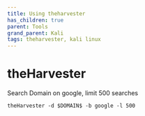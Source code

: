 ```yaml
---
title: Using theharvester
has_children: true
parent: Tools
grand_parent: Kali
tags: theharvester, kali linux
---
```


# theHarvester
Search Domain on google, limit 500 searches
```
theHarvester -d $DOMAIN$ -b google -l 500
```
